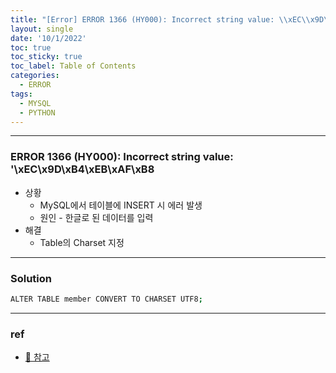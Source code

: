 ```yaml
---
title: "[Error] ERROR 1366 (HY000): Incorrect string value: \\xEC\\x9D\\xB4\\xEB\\xAF\\xB8"
layout: single
date: '10/1/2022'
toc: true
toc_sticky: true
toc_label: Table of Contents
categories:
  - ERROR
tags:
  - MYSQL
  - PYTHON
---
```


---
### ERROR 1366 (HY000): Incorrect string value: '\xEC\x9D\xB4\xEB\xAF\xB8
* 상황
    * MySQL에서 테이블에 INSERT 시 에러 발생
    * 원인 - 한글로 된 데이터를 입력
* 해결
    * Table의 Charset 지정

---

### Solution
```bash
ALTER TABLE member CONVERT TO CHARSET UTF8;
```
---

### ref 
* [🔗 참고](https://mitny.tistory.com/208)